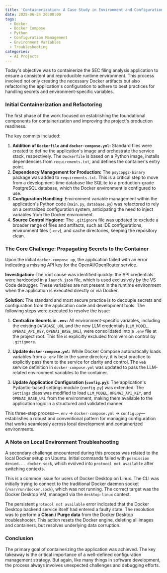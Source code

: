 ```yaml
---
title: 'Containerization: A Case Study in Environment and Configuration Management'
date: 2025-06-24 20:00:00
tags:
  - Docker
  - Docker Compose
  - Python
  - Configuration Management
  - Environment Variables
  - Troubleshooting
categories:
  - AI Projects
---
```


Today's objective was to containerize the SEC filing analysis application to ensure a consistent and reproducible runtime environment. This process involved not only creating the necessary Docker artifacts but also refactoring the application's configuration to adhere to best practices for handling secrets and environment-specific variables.

<!-- more -->

### Initial Containerization and Refactoring

The first phase of the work focused on establishing the foundational components for containerization and improving the project's production readiness.

The key commits included:

1.  **Addition of `Dockerfile` and `docker-compose.yml`:** Standard files were created to define the application's image and orchestrate the service stack, respectively. The `Dockerfile` is based on a Python image, installs dependencies from `requirements.txt`, and defines the container's entry point.
2.  **Dependency Management for Production:** The `psycopg2-binary` package was added to `requirements.txt`. This is a critical step to move from a development-time database like SQLite to a production-grade PostgreSQL database, which the Docker environment is configured to use.
3.  **Configuration Handling:** Environment variable management within the application's Python code (`main.py`, `database.py`) was refactored to rely on a centralized configuration system, anticipating the need to inject variables from the Docker environment.
4.  **Source Control Hygiene:** The `.gitignore` file was updated to exclude a broader range of files and artifacts, such as IDE configurations, environment files (`.env`), and cache directories, keeping the repository clean.

### The Core Challenge: Propagating Secrets to the Container

Upon the initial `docker-compose up`, the application failed with an error indicating a missing API key for the OpenAI/OpenRouter service.

**Investigation:**
The root cause was identified quickly: the API credentials were hardcoded in a `launch.json` file, which is used exclusively by the VS Code debugger. These variables are not present in the runtime environment when the application is executed directly or via Docker.

**Solution:**
The standard and most secure practice is to decouple secrets and configuration from the application code and development tools. The following steps were executed to resolve the issue:

1.  **Centralize Secrets in `.env`:** All environment-specific variables, including the existing `DATABASE_URL` and the new LLM credentials (`LLM_MODEL`, `OPENAI_API_KEY`, `OPENAI_BASE_URL`), were consolidated into a `.env` file at the project root. This file is explicitly excluded from version control by `.gitignore`.

2.  **Update `docker-compose.yml`:** While Docker Compose automatically loads variables from a `.env` file in the same directory, it is best practice to explicitly pass them to the service for clarity and control. The `web` service definition in `docker-compose.yml` was updated to pass the LLM-related environment variables to the container.

3.  **Update Application Configuration (`config.py`):** The application's Pydantic-based settings module (`config.py`) was extended. The `Settings` class was modified to load `LLM_MODEL`, `OPENAI_API_KEY`, and `OPENAI_BASE_URL` from the environment, making them available to the application logic in a structured and validated manner.

This three-step process—`.env` -> `docker-compose.yml` -> `config.py`—establishes a robust and conventional pattern for managing configuration that works seamlessly across local development and containerized environments.

### A Note on Local Environment Troubleshooting

A secondary challenge encountered during this process was related to the local Docker setup on Ubuntu. Initial commands failed with `permission denied... docker.sock`, which evolved into `protocol not available` after switching contexts.

This is a common issue for users of Docker Desktop on Linux. The CLI was initially trying to connect to the traditional Docker daemon socket (`/var/run/docker.sock`), which was not running. The correct target was the Docker Desktop VM, managed via the `desktop-linux` context.

The persistent `protocol not available` error indicated that the Docker Desktop backend service itself had entered a faulty state. The resolution was to perform a **Clean / Purge data** from the Docker Desktop troubleshooter. This action resets the Docker engine, deleting all images and containers, but resolves underlying data corruption.

### Conclusion

The primary goal of containerizing the application was achieved. The key takeaway is the critical importance of a well-defined configuration management strategy. But again, like many things in software development, the process always involves unexpected challenges and debugging efforts.